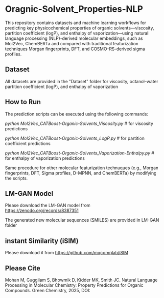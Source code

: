 # Oragnic-Solvent_Properties-NLP

This repository contains datasets and machine learning workflows for predicting key physicochemical properties of organic solvents—viscosity, partition coefficient (logP), and enthalpy of vaporization—using natural language processing (NLP)-derived molecular embeddings, such as Mol2Vec, ChemBERTa and compared with traditional featurization techniques Morgan fingerprints, DFT, and COSMO-RS-derived sigma profiles.

## Dataset
All datasets are provided in the "Dataset" folder for viscosity, octanol–water partition coefficient (logP), and enthalpy of vaporization

## How to Run
The prediction scripts can be executed using the following commands:

*python Mol2Vec_CATBoost-Organic-Solvents_Viscosity.py*                  # for viscosity predictions

*python Mol2Vec_CATBoost-Organic-Solvents_LogP.py*                       # for partition coefficient predictions

*python Mol2Vec_CATBoost-Organic-Solvents_Vaporization-Enthalpy.py*      # for enthalpy of vaporization predictions

Same procedure for other molecular featurization technuques (e.g., Morgan fingerprints, DFT, Sigma profiles, D-MPNN, and ChemBERTa) by modifying the scripts.

## LM-GAN Model
Please download the LM-GAN model from https://zenodo.org/records/8387351

The generated new molecular sequences (SMILES) are provided in LM-GAN folder

## instant Similarity (iSIM)
Please download it from https://github.com/mqcomplab/iSIM

## Please Cite
Mohan M, Guggilam S, Bhowmik D, Kidder MK, Smith JC. Natural Language Processing in Molecular Chemistry: Property Predictions for Organic Compounds. Green Chemistry, 2025, DOI:
